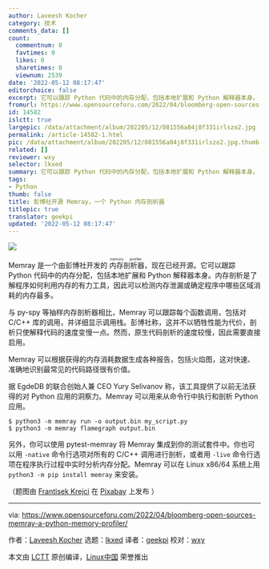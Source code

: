 ```yaml
---
author: Laveesh Kocher
category: 技术
comments_data: []
count:
  commentnum: 0
  favtimes: 0
  likes: 0
  sharetimes: 0
  viewnum: 2539
date: '2022-05-12 08:17:47'
editorchoice: false
excerpt: 它可以跟踪 Python 代码中的内存分配，包括本地扩展和 Python 解释器本身。
fromurl: https://www.opensourceforu.com/2022/04/bloomberg-open-sources-memray-a-python-memory-profiler/
id: 14582
islctt: true
largepic: /data/attachment/album/202205/12/081556a84j8f331irlszo2.jpg
permalink: /article-14582-1.html
pic: /data/attachment/album/202205/12/081556a84j8f331irlszo2.jpg.thumb.jpg
related: []
reviewer: wxy
selector: lkxed
summary: 它可以跟踪 Python 代码中的内存分配，包括本地扩展和 Python 解释器本身。
tags:
- Python
thumb: false
title: 彭博社开源 Memray，一个 Python 内存剖析器
titlepic: true
translator: geekpi
updated: '2022-05-12 08:17:47'
---
```


![](/data/attachment/album/202205/12/081556a84j8f331irlszo2.jpg)


Memray 是一个由彭博社开发的<ruby> 内存剖析器 <rt>  memory profiler </rt></ruby>，现在已经开源。它可以跟踪 Python 代码中的内存分配，包括本地扩展和 Python 解释器本身。内存剖析是了解程序如何利用内存的有力工具，因此可以检测内存泄漏或确定程序中哪些区域消耗的内存最多。


与 py-spy 等抽样内存剖析器相比，Memray 可以跟踪每个函数调用，包括对 C/C++ 库的调用，并详细显示调用栈。彭博社称，这并不以牺牲性能为代价，剖析只使解释代码的速度变慢一点。然而，原生代码剖析的速度较慢，因此需要直接启用。


Memray 可以根据获得的内存消耗数据生成各种报告，包括火焰图，这对快速、准确地识别最常见的代码路径很有价值。


据 EgdeDB 的联合创始人兼 CEO Yury Selivanov 称，该工具提供了以前无法获得的对 Python 应用的洞察力。Memray 可以用来从命令行中执行和剖析 Python 应用。



```
$ python3 -m memray run -o output.bin my_script.py
$ python3 -m memray flamegraph output.bin

```

另外，你可以使用 pytest-memray 将 Memray 集成到你的测试套件中。你也可以用 `-native` 命令行选项对所有的 C/C++ 调用进行剖析，或者用 `-live` 命令行选项在程序执行过程中实时分析内存分配。Memray 可以在 Linux x86/64 系统上用 `python3 -m pip install memray` 来安装。


（题图由 [Frantisek Krejci](https://pixabay.com/zh/users/frantisek_krejci-810589/?utm_source=link-attribution&utm_medium=referral&utm_campaign=image&utm_content=7152438) 在 [Pixabay](https://pixabay.com/zh/?utm_source=link-attribution&utm_medium=referral&utm_campaign=image&utm_content=7152438) 上发布 ）




---


via: <https://www.opensourceforu.com/2022/04/bloomberg-open-sources-memray-a-python-memory-profiler/>


作者：[Laveesh Kocher](https://www.opensourceforu.com/author/laveesh-kocher/) 选题：[lkxed](https://github.com/lkxed) 译者：[geekpi](https://github.com/geekpi) 校对：[wxy](https://github.com/wxy)


本文由 [LCTT](https://github.com/LCTT/TranslateProject) 原创编译，[Linux中国](https://linux.cn/) 荣誉推出